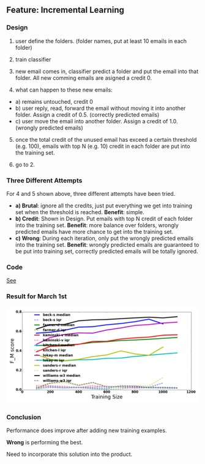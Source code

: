 ## Feature: Incremental Learning

### Design

1. user define the folders. (folder names, put at least 10 emails in each folder)

2. train classifier

3. new email comes in, classifier predict a folder and put the email into that folder. All new comming emails are asigned a credit 0.

4. what can happen to these new emails:
 - a) remains untouched, credit 0
 - b) user reply, read, forward the email without moving it into another folder. Assign a credit of 0.5. (correctly predicted emails)
 - c) user move the email into another folder. Assign a credit of 1.0. (wrongly predicted emails)

5. once the total credit of the unused email has exceed a certain threshold (e.g. 100), emails with top N (e.g. 10) credit in each folder are put into the training set.

6. go to 2.

### Three Different Attempts

For 4 and 5 shown above, three different attempts have been tried.

 - **a) Brutal**: ignore all the credits, just put everything we get into training set when the threshold is reached. **Benefit**: simple.
 - **b) Credit**: Shown in Design. Put emails with top N credit of each folder into the training set. **Benefit**: more balance over folders, wrongly predicted emails have more chance to get into the training set.
 - **c) Wrong**: During each iteration, only put the wrongly predicted emails into the training set. **Benefit**: wrongly predicted emails are guaranteed to be put into training set, correctly predicted emails will be totally ignored.

### Code

[See](https://github.com/azhe825/CSC510/blob/master/testEmails/test.py)

### Result for March 1st

![file](https://github.com/azhe825/CSC510/blob/master/Results/semi_SVM_.png)

### Conclusion

Performance does improve after adding new training examples. 

**Wrong** is performing the best.

Need to incorporate this solution into the product.
